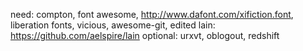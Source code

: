 need: compton, font awesome, http://www.dafont.com/xifiction.font, liberation fonts, vicious, awesome-git, edited lain: https://github.com/aelspire/lain
optional: urxvt, oblogout, redshift
